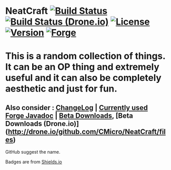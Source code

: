 NeatCraft [![Build Status](http://cjenkins.ddns.net/job/NeatCraft/badge/icon)](http://cjenkins.ddnsnet/job/NeatCraft/)      [![Build Status (Drone.io)](https://drone.io/github.com/CMicro/NeatCraft/status.png)](https://drone.io/github.com/CMicro/NeatCraft/latest)  [![License](http://img.shields.io/badge/license-GPLv2-000000.svg)](https://github.com/CMicro/NeatCraft/blob/master/LICENSE)  [![Version](http://img.shields.io/badge/release-1.7.10--0.19.1-blue.svg)](https://github.com/CMicro/NeatCraft/releases) [![Forge](http://img.shields.io/badge/forge-10.13.0.1208-blue.svg)](http://files.minecraftforge.net/)
======================
This is a random collection of things. It can be an OP thing and extremely useful and it can also be completely aesthetic and just for fun.
=======================
Also consider : [ChangeLog](https://github.com/CMicro/NeatCraft/blob/master/CHANGELOG.md) | [Currently used Forge Javadoc](http://cmicro.github.io/NeatCraft/forge-javadoc/) | [Beta Downloads](http://cjenkins.ddns.net/job/NeatCraft), [Beta Downloads (Drone.io)] (http://drone.io/github.com/CMicro/NeatCraft/files)
-----------------------
GitHub suggest the name.

Badges are from [Shields.io](http://shields.io/)
